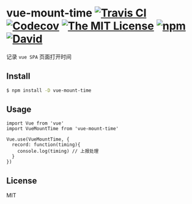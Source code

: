 # vue-mount-time [![Travis CI](https://img.shields.io/travis/jiangtao/vue-mount-time.svg?style=flat-square)](https://travis-ci.org/jiangtao/vue-mount-time) [![Codecov](https://img.shields.io/codecov/c/github/jiangtao/vue-mount-time.svg?style=flat-square)](https://codecov.io/github/jiangtao/vue-mount-time) [![The MIT License](https://img.shields.io/badge/license-MIT-orange.svg?style=flat-square)](http://opensource.org/licenses/MIT) [![npm](https://img.shields.io/npm/dm/vue-mount-time.svg?style=flat-square)](https://www.npmjs.org/package/vue-mount-time) [![David](https://img.shields.io/david/dev/jiangtao/vue-mount-time.svg?style=flat-square)](https://david-dm.org/jiangtao/vue-mount-time?type=dev) 

记录 `vue SPA` 页面打开时间

## Install

```bash
$ npm install -D vue-mount-time
```

## Usage

```
import Vue from 'vue'
import VueMountTime from 'vue-mount-time'

Vue.use(VueMountTime, {
  record: function(timing){
    console.log(timing) // 上报处理
  }
})
```

## License 

MIT